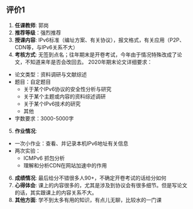 ## 评价1

1. **任课教师**: 郭岗
2. **推荐等级**：强烈推荐
3. **授课内容**: IPv6标准（编址方案、有关协议），报文格式，有关应用（P2P、CDN等，与IPv6关系不大）
4. **考核方式**: 无签到点名；往年期末是开卷考试，今年由于情况特殊改成了论文，不知道来年是否会改回去。
2020年期末论文详细要求：
- 论文类型：资料调研与文献综述
- 题目：自定题目
    - 关于某个IPv6协议的安全性分析与研究
    - 关于某个主题或内容的资料综述调研
    - 关于某个IPv6技术的研究
    - 其他
- 字数要求：3000-5000字
5. **作业情况**:
- 一次小作业：查看、并记录本机IPv6地址有关信息
- 两次实验：
    - ICMPv6 抓包分析
    - 理解和分析CDN在网站加速中的作用
6. **成绩情况**: 最后给分不错很多人90+，不确定开卷考试的话给分如何
7. **心得体会**: 课上的内容很多的，尤其是涉及到协议会有很多细节。但是写论文的话，其实跟课上的内容关系不大。
8. **其他方面**: 学不到太多有用的知识，有点儿无聊，比较水的一门课